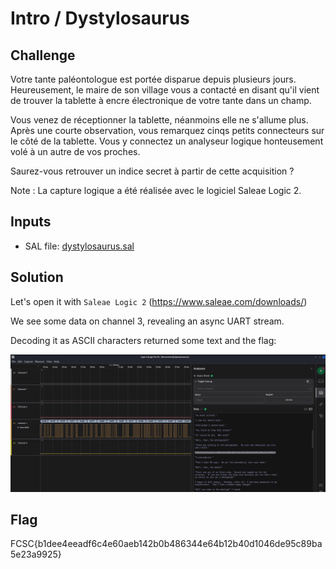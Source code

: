 # Intro / Dystylosaurus 

## Challenge
Votre tante paléontologue est portée disparue depuis plusieurs jours. Heureusement, le maire de son village vous a contacté en disant qu'il vient de trouver la tablette à encre électronique de votre tante dans un champ.

Vous venez de réceptionner la tablette, néanmoins elle ne s'allume plus. Après une courte observation, vous remarquez cinqs petits connecteurs sur le côté de la tablette. Vous y connectez un analyseur logique honteusement volé à un autre de vos proches.

Saurez-vous retrouver un indice secret à partir de cette acquisition ?

Note : La capture logique a été réalisée avec le logiciel Saleae Logic 2.

## Inputs
- SAL file: [dystylosaurus.sal](./dystylosaurus.sal)


## Solution
Let's open it with `Saleae Logic 2` (https://www.saleae.com/downloads/)

We see some data on channel 3, revealing an async UART stream.

Decoding it as ASCII characters returned some text and the flag:

![dystylosaurus.png](./dystylosaurus.png)

## Flag
FCSC{b1dee4eeadf6c4e60aeb142b0b486344e64b12b40d1046de95c89ba5e23a9925}
